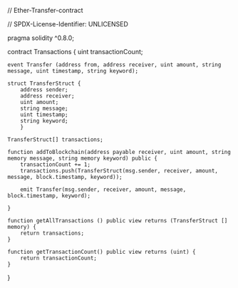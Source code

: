 // Ether-Transfer-contract


// SPDX-License-Identifier: UNLICENSED

pragma solidity ^0.8.0;

contract Transactions {
    uint transactionCount;

    event Transfer (address from, address receiver, uint amount, string message, uint timestamp, string keyword);

    struct TransferStruct {
        address sender;
        address receiver;
        uint amount;
        string message;
        uint timestamp;
        string keyword;
        }

    TransferStruct[] transactions;

    function addToBlockchain(address payable receiver, uint amount, string memory message, string memory keyword) public {
        transactionCount += 1;
        transactions.push(TransferStruct(msg.sender, receiver, amount, message, block.timestamp, keyword));

        emit Transfer(msg.sender, receiver, amount, message, block.timestamp, keyword);

    }

    function getAllTransactions () public view returns (TransferStruct [] memory) {
        return transactions;
    }
    
    function getTransactionCount() public view returns (uint) {
        return transactionCount;
    }

}
